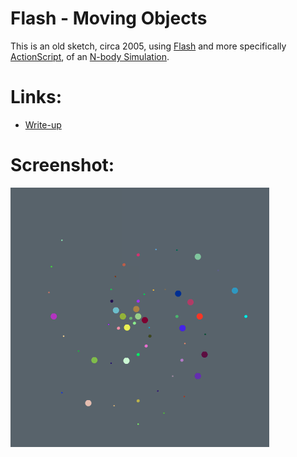# Flash - Moving Objects


This is an old sketch, circa 2005, using [Flash][wikipedia-flash] and more specifically [ActionScript][wikipedia-actionscript], of an [N-body Simulation][wikipedia-nbody].

# Links: 

* [Write-up][blog-post]

# Screenshot:

![screenshot][screenshot-01]

[main-source]: https://github.com/brianhonohan/sketchbook/tree/master/flash/movingObjects/
[screenshot-01]: ./screenshot-01.png
[blog-post]: https://brianhonohan.com/sketchbook/flash/2020/08/28/flash-gravity-sim.html

[wikipedia-flash]: https://en.wikipedia.org/wiki/Adobe_Flash
[wikipedia-actionscript]: https://en.wikipedia.org/wiki/ActionScript
[wikipedia-nbody]: https://en.wikipedia.org/wiki/N-body_simulation
[wikipedia-bigo]: https://en.wikipedia.org/wiki/Big_O_notation
[sketch-quadtree]: /sketchbook/p5js/common/examples/quadtree/

